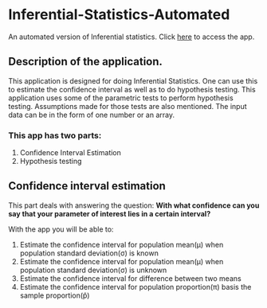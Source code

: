 # Inferential-Statistics-Automated
An automated version of Inferential statistics. Click [here](https://yashdatascience1-work-on-inferential-statistics-code1-6y9rgx.streamlit.app/) 
to access the app.

## **Description of the application**.
This application is designed for doing Inferential Statistics. One can use this to estimate the confidence interval as well as to do hypothesis testing. This application uses some of the parametric tests to perform hypothesis testing. Assumptions made for those tests are also mentioned. The input data can be in the form of one number or an array.

### **This app has two parts**:
1. Confidence Interval Estimation
2. Hypothesis testing

## **Confidence interval estimation**
This part deals with answering the question: **With what confidence can you say that your parameter of interest lies in a certain interval?**

With the app you will be able to:

1. Estimate the confidence interval for population mean(μ) when population standard deviation(σ) is known
2. Estimate the confidence interval for population mean(μ) when population standard deviation(σ) is unknown
3. Estimate the confidence interval for difference between two means
4. Estimate the confidence interval for population proportion(π) basis the sample proportion(p̂)



